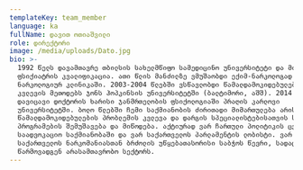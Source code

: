 ```yaml
---
templateKey: team_member
language: ka
fullName: დავით ოთიაშვილი
role: დირექტორი
image: /media/uploads/Dato.jpg
bio: >-
  1992 წელს დავამთავრე თბილსის სახელმწიფო სამედიცინო უნივერსიტეტი და მივიღე
  ფსიქიატრის კვალიფიკაცია. ათი წლის მანძილზე ვმუშაობდი ექიმ-ნარკოლოგად
  ნარკოლოგიურ კლინიკაში. 2003-2004 წლებში ვსწავლობდი წამალდამოკიდებულების
  კვლევის მეთოდებს ჯონს ჰოპკინსის უნივერსიტეტში (ბალტიმორი, აშშ). 2014 წელს
  დავიცავი დოქტორის ხარისი ჯანმრთელობის ფსიქოლოგიაში პრაღის კარლოვი
  უნივერსიტეტში. ბოლო წლებში ჩემი საქმიანობის ძირითადი მიმართულება არის
  წამალდამოკიდებულების პრობლემის კვლევა და დარგის სპეციალისტებისათვის სასწავლო
  პროგრამების შემუშავება და მიწოდება. აქტიურად ვარ ჩართული პოლიტიკის ცვლილების
  საადვოკაციო საქმიანობაში და ვარ საქართველოს პარლამენტის ლობისტი. ვარ
  საქართველოს ნარკომანიასთან ბრძოლის უწყებათასორისი საბჭოს წევრი, სადაც 
  წარმოვადგენ არასამთავრობო სექტორს.
---
```


